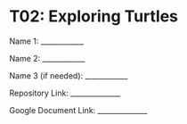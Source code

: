 # T02: Exploring Turtles

Name 1: ____________

Name 2: ____________

Name 3 (if needed): ____________

Repository Link: ______________

Google Document Link: ______________
